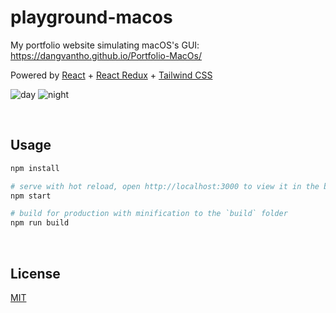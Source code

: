 # playground-macos

My portfolio website simulating macOS's GUI: https://dangvantho.github.io/Portfolio-MacOs/

Powered by [React](https://reactjs.org/) + [React Redux](https://react-redux.js.org/) + [Tailwind CSS](https://tailwindcss.com/) 

![day](./screenshot/day.png)
![night](./screenshot/night.png)


&nbsp;

## Usage

```bash
npm install

# serve with hot reload, open http://localhost:3000 to view it in the browser
npm start

# build for production with minification to the `build` folder
npm run build
```


&nbsp;


## License

[MIT](MIT)
